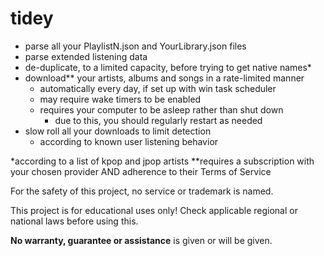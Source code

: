 # tidey
- parse all your PlaylistN.json and YourLibrary.json files 
- parse extended listening data
- de-duplicate, to a limited capacity, before trying to get native names*
- download** your artists, albums and songs in a rate-limited manner
  - automatically every day, if set up with win task scheduler
  - may require wake timers to be enabled
  - requires your computer to be asleep rather than shut down
    - due to this, you should regularly restart as needed
- slow roll all your downloads to limit detection
  -  according to known user listening behavior

*according to a list of kpop and jpop artists
**requires a subscription with your chosen provider AND adherence to their Terms of Service

For the safety of this project, no service or trademark is named.

This project is for educational uses only!
Check applicable regional or national laws before using this.

**No warranty, guarantee or assistance** is given or will be given.
